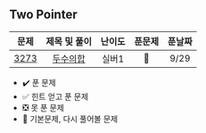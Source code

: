 ## Two Pointer


| 문제 |  제목 및 풀이 | 난이도 | 푼문제 | 푼날짜 |    
| :-----: | :-----: | :-----: | :-----: | :-----: | 
| [3273](https://www.acmicpc.net/problem/3273) | [두수의합](https://github.com/whdbfla6/algorithm_study/blob/main/투포인터/3273.py) | 실버1 | 🌟 |  9/29  |

- ✔️ 푼 문제 
- ✅ 힌트 얻고 푼 문제 
- ❎ 못 푼 문제 
- 🌟 기본문제, 다시 풀어볼 문제